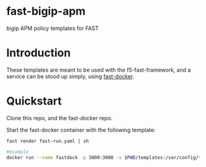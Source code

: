 # fast-bigip-apm
bigip APM policy templates for FAST

# Introduction

These templates are meant to be used with the f5-fast-framework, and a service
can be stood up simply, using
[fast-docker](https://github.com/zinkem5/fast-docker).

# Quickstart

Clone this repo, and the fast-docker repo.

Start the fast-docker container with the following template:

```
fast render fast-run.yaml | sh
```

```bash
#example
docker run --name fastdock -p 3000:3000 -v $PWD/templates:/var/config/templates fastdock fast render fast-run.yaml | sh
```